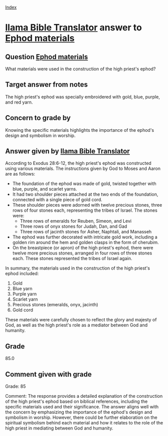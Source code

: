 
[Index](../../index.md)
# [llama Bible Translator](../../answering_models/llama_Bible_Translator.md) answer to [Ephod materials](../../questions/Ephod_materials.md)

## Question [Ephod materials](../../questions/Ephod_materials.md)
What materials were used in the construction of the high priest's ephod?

## Target answer from notes
The high priest's ephod was specially embroidered with gold, blue, purple, and red yarn.

## Concern to grade by
Knowing the specific materials highlights the importance of the ephod's design and symbolism in worship.

## Answer given by [llama Bible Translator](../../answering_models/llama_Bible_Translator.md)
According to Exodus 28:6-12, the high priest's ephod was constructed using various materials. The instructions given by God to Moses and Aaron are as follows:

* The foundation of the ephod was made of gold, twisted together with blue, purple, and scarlet yarns.
* It had two shoulder pieces attached at the two ends of the foundation, connected with a single piece of gold cord.
* These shoulder pieces were adorned with twelve precious stones, three rows of four stones each, representing the tribes of Israel. The stones were:
	+ Three rows of emeralds for Reuben, Simeon, and Levi
	+ Three rows of onyx stones for Judah, Dan, and Gad
	+ Three rows of jacinth stones for Asher, Naphtali, and Manasseh
* The ephod was further decorated with intricate gold work, including a golden rim around the hem and golden clasps in the form of cherubim.
* On the breastpiece (or apron) of the high priest's ephod, there were twelve more precious stones, arranged in four rows of three stones each. These stones represented the tribes of Israel again.

In summary, the materials used in the construction of the high priest's ephod included:

1. Gold
2. Blue yarn
3. Purple yarn
4. Scarlet yarn
5. Precious stones (emeralds, onyx, jacinth)
6. Gold cord

These materials were carefully chosen to reflect the glory and majesty of God, as well as the high priest's role as a mediator between God and humanity.

## Grade
85.0

## Comment given with grade
Grade: 85

Comment: The response provides a detailed explanation of the construction of the high priest's ephod based on biblical references, including the specific materials used and their significance. The answer aligns well with the concern by emphasizing the importance of the ephod's design and symbolism in worship. However, there could be further elaboration on the spiritual symbolism behind each material and how it relates to the role of the high priest in mediating between God and humanity.
